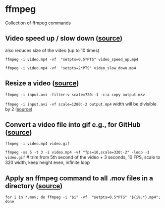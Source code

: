 # ffmpeg
Collection of ffmpeg commands

## Video speed up / slow down ([source](https://www.bogotobogo.com/FFMpeg/ffmpeg_video_speed_up_slow_down.php))
also reduces size of the video (up to 10 times)

`ffmpeg -i video.mp4 -vf  "setpts=0.5*PTS" video_speed_up.mp4`

`ffmpeg -i video.mp4 -vf  "setpts=2*PTS" video_slow_down.mp4`  

## Resize a video ([source](https://superuser.com/questions/624563/how-to-resize-a-video-to-make-it-smaller-with-ffmpeg))
`ffmpeg -i input.avi -filter:v scale=720:-1 -c:a copy output.mkv`

`ffmpeg -i input.avi -vf scale=1280:-2 output.mp4`  width will be divisible by 2 ([source](https://stackoverflow.com/questions/20847674/ffmpeg-libx264-height-not-divisible-by-2))

## Convert a video file into gif e.g., for GitHub ([source](https://superuser.com/questions/556029/how-do-i-convert-a-video-to-gif-using-ffmpeg-with-reasonable-quality))
`ffmpeg -i video.mp4 video.gif`

`ffmpeg -ss 5 -t 3 -i video.mp4 -vf "fps=10,scale=320:-2" -loop -1 video.gif` # trim from 5th second of the video + 3 seconds, 10 FPS, scale to 320 width, keep height even, infinite loop


## Apply an ffmpeg command to all .mov files in a directory ([source](https://stackoverflow.com/questions/5784661/how-do-you-convert-an-entire-directory-with-ffmpeg))
`for i in *.mov; do ffmpeg -i "$i" -vf  "setpts=0.5*PTS" "${i%.*}.mp4"; done`
